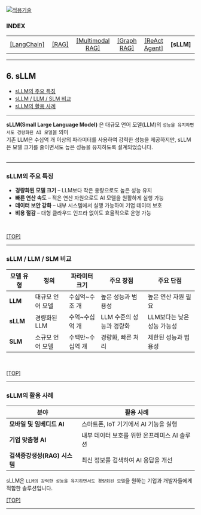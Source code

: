 [practical_llm]: readme.md
[![적용기술](https://skillicons.dev/icons?i=ai,anaconda,py,vscode)][practical_llm]

### INDEX

<table>
  <tr align="center">
    <td width="150px"><a href="sect_01.md"> [LangChain]        </a></td>
    <td width="150px"><a href="sect_02.md"> [RAG]              </a></td>
    <td width="180px"><a href="sect_03.md"> [Multimodal RAG]   </a></td>
    <td width="150px"><a href="sect_04.md"> [Graph RAG]        </a></td>
    <td width="150px"><a href="sect_05.md"> [ReAct Agent]      </a></td>
    <td width="150px"><b href="sect_06.md"> [sLLM]             </b></td>
  </tr>
</table>

---
## 6. sLLM                               
- [sLLM의 주요 특징](#sllm의-주요-특징)
- [sLLM / LLM / SLM 비교](#sllm--llm--slm-비교)
- [sLLM의 활용 사례](#sllm의-활용-사례)

---

**sLLM(Small Large Language Model)** 은 대규모 언어 모델(LLM)의 `성능을 유지하면서도 경량화된 AI 모델`을 의미 <br/>
기존 LLM은 수십억 개 이상의 파라미터를 사용하여 강력한 성능을 제공하지만, sLLM은 모델 크기를 줄이면서도 높은 성능을 유지하도록 설계되었습니다.<br/>
<br/>

---
### sLLM의 주요 특징

- **경량화된 모델 크기** – LLM보다 작은 용량으로도 높은 성능 유지
- **빠른 연산 속도** – 적은 연산 자원으로도 AI 모델을 원활하게 실행 가능
- **데이터 보안 강화** – 내부 시스템에서 실행 가능하여 기업 데이터 보호
- **비용 절감** – 대형 클라우드 인프라 없이도 효율적으로 운영 가능
<br/>

[[TOP]](#index)

---
### sLLM / LLM / SLM 비교

| 모델 유형 | 정의 | 파라미터 크기 | 주요 장점 | 주요 단점 | 
|----------|-----|-------------|----------|----------| 
| **LLM**  | 대규모 언어 모델 | 수십억~수조 개  | 높은 성능과 범용성       | 높은 연산 자원 필요 | 
| **sLLM** | 경량화된 LLM    | 수억~수십억 개  | LLM 수준의 성능과 경량화 | LLM보다는 낮은 성능 가능성 | 
| **SLM**  | 소규모 언어 모델 | 수백만~수십억 개 | 경량화, 빠른 처리       | 제한된 성능과 범용성 | 

<br/>

[[TOP]](#index)

---
###  sLLM의 활용 사례

| 분야    | 활용 사례 |
|--------|----------|
| **모바일 및 임베디드 AI**     | 스마트폰, IoT 기기에서 AI 기능을 실행       |
| **기업 맞춤형 AI**           | 내부 데이터 보호를 위한 온프레미스 AI 솔루션  |
| **검색증강생성(RAG) 시스템** | 최신 정보를 검색하여 AI 응답을 개선         |

sLLM은 `LLM의 강력한 성능을 유지하면서도 경량화된 모델`을 원하는 기업과 개발자들에게 적합한 솔루션입니다.
<br/>

[[TOP]](#index)

---


